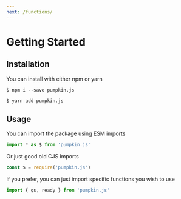 ```yaml
---
next: /functions/
---
```


# Getting Started

## Installation

You can install with either npm or yarn

```
$ npm i --save pumpkin.js
```

```
$ yarn add pumpkin.js
```

## Usage

You can import the package using ESM imports

```js
import * as $ from 'pumpkin.js'
```

Or just good old CJS imports

```js
const $ = require('pumpkin.js')
```

If you prefer, you can just import specific functions you wish to use

```js
import { qs, ready } from 'pumpkin.js'
```
